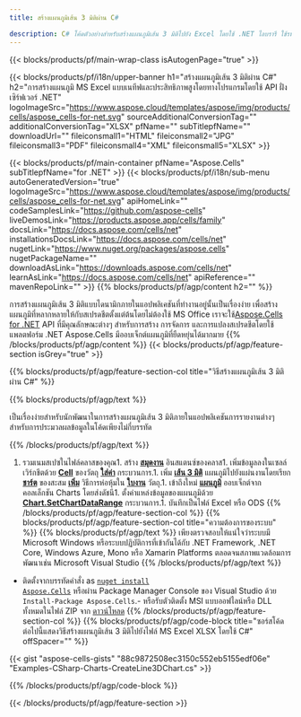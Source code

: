 ```yaml
---
title: สร้างแผนภูมิเส้น 3 มิติผ่าน C#

description: C# โค้ดตัวอย่างสำหรับสร้างแผนภูมิเส้น 3 มิติไปยัง Excel โดยใช้ .NET ไลบรารี ใช้รหัสนี้เพื่อสร้างแผนภูมิเส้น 3 มิติไปยัง MS Excel ภายใน VB.NET, Asp.NET หรือแอปพลิเคชันที่ใช้ .NET
---
```

{{< blocks/products/pf/main-wrap-class isAutogenPage="true" >}}

{{< blocks/products/pf/i18n/upper-banner h1="สร้างแผนภูมิเส้น 3 มิติผ่าน C#" h2="การสร้างแผนภูมิ MS Excel แบบเนทีฟและประสิทธิภาพสูงโดยทางโปรแกรมโดยใช้ API ฝั่งเซิร์ฟเวอร์ .NET" logoImageSrc="https://www.aspose.cloud/templates/aspose/img/products/cells/aspose_cells-for-net.svg" sourceAdditionalConversionTag="" additionalConversionTag="XLSX" pfName="" subTitlepfName="" downloadUrl="" fileiconsmall1="HTML" fileiconsmall2="JPG" fileiconsmall3="PDF" fileiconsmall4="XML" fileiconsmall5="XLSX" >}}

{{< blocks/products/pf/main-container pfName="Aspose.Cells" subTitlepfName="for .NET" >}}
{{< blocks/products/pf/i18n/sub-menu autoGeneratedVersion="true" logoImageSrc="https://www.aspose.cloud/templates/aspose/img/products/cells/aspose_cells-for-net.svg" apiHomeLink="" codeSamplesLink="https://github.com/aspose-cells" liveDemosLink="https://products.aspose.app/cells/family" docsLink="https://docs.aspose.com/cells/net" installationsDocsLink="https://docs.aspose.com/cells/net" nugetLink="https://www.nuget.org/packages/aspose.cells" nugetPackageName="" downloadAsLink="https://downloads.aspose.com/cells/net" learnAsLink="https://docs.aspose.com/cells/net" apiReference="" mavenRepoLink="" >}}
{{% blocks/products/pf/agp/content h2="" %}}

การสร้างแผนภูมิเส้น 3 มิติแบบไดนามิกภายในแอปพลิเคชันที่ทำงานอยู่นั้นเป็นเรื่องง่าย เพื่อสร้างแผนภูมิที่หลากหลายให้กับสเปรดชีตตั้งแต่ต้นโดยไม่ต้องใช้ MS Office เราจะใช้[Aspose.Cells for .NET](https://products.aspose.com/cells/net)  API ที่มีคุณลักษณะต่างๆ สำหรับการสร้าง การจัดการ และการแปลงสเปรดชีตโดยใช้แพลตฟอร์ม .NET Aspose.Cells มีออบเจ็กต์แผนภูมิที่ยืดหยุ่นได้มากมาย
{{% /blocks/products/pf/agp/content %}}
{{< blocks/products/pf/agp/feature-section isGrey="true" >}}

{{% blocks/products/pf/agp/feature-section-col title="วิธีสร้างแผนภูมิเส้น 3 มิติผ่าน C#" %}}

{{% blocks/products/pf/agp/text %}}

เป็นเรื่องง่ายสำหรับนักพัฒนาในการสร้างแผนภูมิเส้น 3 มิติภายในแอปพลิเคชันการรายงานต่างๆ สำหรับการประมวลผลข้อมูลในโค้ดเพียงไม่กี่บรรทัด

{{% /blocks/products/pf/agp/text %}}

1. รวมเนมสเปซในไฟล์คลาสของคุณ1. สร้าง [**สมุดงาน**](https://reference.aspose.com/cells/net/aspose.cells/workbook) อินสแตนซ์ของคลาส1. เพิ่มข้อมูลลงในเซลล์เวิร์กชีตด้วย [**Cell**](https://reference.aspose.com/cells/net/aspose.cells/cell) ของวัตถุ [**ใส่ค่า**](https://reference.aspose.com/cells/net/aspose.cells/cell/methods/putvalue/index) กระบวนการ.1. เพิ่ม [**เส้น 3 มิติ**](https://reference.aspose.com/cells/net/aspose.cells.charts/charttype) แผนภูมิไปยังแผ่นงานโดยเรียก [**ชาร์ต**](https://reference.aspose.com/cells/net/aspose.cells.charts/chartcollection) ของสะสม [**เพิ่ม**](https://reference.aspose.com/cells/net/aspose.cells.charts/chartcollection/methods/add) วิธีการห่อหุ้มใน [**ใบงาน**](https://reference.aspose.com/cells/net/aspose.cells/worksheet) วัตถุ.1. เข้าถึงใหม่ [**แผนภูมิ**](https://reference.aspose.com/cells/net/aspose.cells.charts/chart) ออบเจ็กต์จากคอลเล็กชัน Charts โดยส่งดัชนี1. ตั้งค่าแหล่งข้อมูลของแผนภูมิด้วย [**Chart.SetChartDataRange**](https://https://reference.aspose.com/cells/net/aspose.cells.charts/chart/methods/setchartdatarange) กระบวนการ.1. บันทึกเป็นไฟล์ Excel หรือ ODS
{{% /blocks/products/pf/agp/feature-section-col %}}
{{% blocks/products/pf/agp/feature-section-col title="ความต้องการของระบบ" %}}
{{% blocks/products/pf/agp/text %}}
เพียงตรวจสอบให้แน่ใจว่าระบบมี Microsoft Windows หรือระบบปฏิบัติการที่เข้ากันได้กับ .NET Framework, .NET Core, Windows Azure, Mono หรือ Xamarin Platforms ตลอดจนสภาพแวดล้อมการพัฒนาเช่น Microsoft Visual Studio
{{% /blocks/products/pf/agp/text %}}
- ติดตั้งจากบรรทัดคำสั่ง as <code><a href="https://downloads.aspose.com/cells/net">nuget install Aspose.Cells</a></code> หรือผ่าน Package Manager Console ของ Visual Studio ด้วย <code>Install-Package Aspose.Cells</code>.- หรือรับตัวติดตั้ง MSI แบบออฟไลน์หรือ DLL ทั้งหมดในไฟล์ ZIP จาก <a href="https://downloads.aspose.com/cells/net">ดาวน์โหลด</a>
{{% /blocks/products/pf/agp/feature-section-col %}}
{{% blocks/products/pf/agp/code-block title="ซอร์สโค้ดต่อไปนี้แสดงวิธีสร้างแผนภูมิเส้น 3 มิติไปยังไฟล์ MS Excel XLSX โดยใช้ C#" offSpacer="" %}}

{{< gist "aspose-cells-gists" "88c9872508ec3150c552eb5155edf06e" "Examples-CSharp-Charts-CreateLine3DChart.cs" >}}

{{% /blocks/products/pf/agp/code-block %}}

{{< /blocks/products/pf/agp/feature-section >}}

<!-- aboutfile Starts -->
